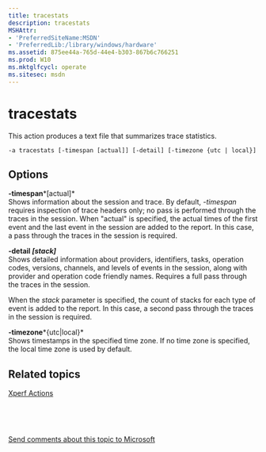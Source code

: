 ```yaml
---
title: tracestats
description: tracestats
MSHAttr:
- 'PreferredSiteName:MSDN'
- 'PreferredLib:/library/windows/hardware'
ms.assetid: 875ee44a-765d-44e4-b303-867b6c766251
ms.prod: W10
ms.mktglfcycl: operate
ms.sitesec: msdn
---
```


# tracestats


This action produces a text file that summarizes trace statistics.

``` syntax
-a tracestats [-timespan [actual]] [-detail] [-timezone {utc | local}]
```

## Options


<a href="" id="-timespan-actual-"></a>**-timespan***\[actual\]*  
Shows information about the session and trace. By default, *-timespan* requires inspection of trace headers only; no pass is performed through the traces in the session. When "actual" is specified, the actual times of the first event and the last event in the session are added to the report. In this case, a pass through the traces in the session is required.

<a href="" id="-detail--stack-"></a>**-detail *\[stack\]***  
Shows detailed information about providers, identifiers, tasks, operation codes, versions, channels, and levels of events in the session, along with provider and operation code friendly names. Requires a full pass through the traces in the session.

When the *stack* parameter is specified, the count of stacks for each type of event is added to the report. In this case, a second pass through the traces in the session is required.

<a href="" id="-timezone-utc-local-"></a>**-timezone***{utc|local}*  
Shows timestamps in the specified time zone. If no time zone is specified, the local time zone is used by default.

## Related topics


[Xperf Actions](xperf-actions.md)

 

 

[Send comments about this topic to Microsoft](mailto:wsddocfb@microsoft.com?subject=Documentation%20feedback%20%5Bp_wpt\hw_design%5D:%20tracestats%20%20RELEASE:%20%285/3/2016%29&body=%0A%0APRIVACY%20STATEMENT%0A%0AWe%20use%20your%20feedback%20to%20improve%20the%20documentation.%20We%20don't%20use%20your%20email%20address%20for%20any%20other%20purpose,%20and%20we'll%20remove%20your%20email%20address%20from%20our%20system%20after%20the%20issue%20that%20you're%20reporting%20is%20fixed.%20While%20we're%20working%20to%20fix%20this%20issue,%20we%20might%20send%20you%20an%20email%20message%20to%20ask%20for%20more%20info.%20Later,%20we%20might%20also%20send%20you%20an%20email%20message%20to%20let%20you%20know%20that%20we've%20addressed%20your%20feedback.%0A%0AFor%20more%20info%20about%20Microsoft's%20privacy%20policy,%20see%20http://privacy.microsoft.com/default.aspx. "Send comments about this topic to Microsoft")





